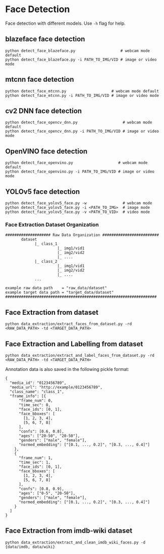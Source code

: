 # Face Detection

Face detection with different models. Use `-h` flag for help.

## blazeface face detection

```shell
python detect_face_blazeface.py                    # webcam mode default
python detect_face_blazeface.py -i PATH_TO_IMG/VID # image or video mode
```

## mtcnn face detection

```shell
python detect_face_mtcnn.py                    # webcam mode default
python detect_face_mtcnn.py -i PATH_TO_IMG/VID # image or video mode
```

## cv2 DNN face detection

```shell
python detect_face_opencv_dnn.py                    # webcam mode default
python detect_face_opencv_dnn.py -i PATH_TO_IMG/VID # image or video mode
```

## OpenVINO face detection

```shell
python detect_face_openvino.py                    # webcam mode default
python detect_face_openvino.py -i PATH_TO_IMG/VID # image or video mode
```

## YOLOv5 face detection

```shell
python detect_face_yolov5_face.py -w                # webcam mode
python detect_face_yolov5_face.py -i <PATH_TO_IMG>  # image mode
python detect_face_yolov5_face.py -v <PATH_TO_VID>  # video mode
```

### Face Extraction Dataset Organization

```
#################### Raw Data Organization #########################
       dataset
             |_ class_1
                       |_ img1/vid1
                       |_ img2/vid2
                       |_ ....
             |_ class_2
                       |_ img1/vid1
                       |_ img2/vid2
                       |_ ....
             ...

example raw data path    = "raw_data/dataset"
example target data path = "target_data/dataset"
###################################################################
```

## Face Extraction from dataset

```shell
python data_extraction/extract_faces_from_dataset.py -rd <RAW_DATA_PATH> -td <TARGET_DATA_PATH>
```

## Face Extraction and Labelling from dataset

```shell
python data_extraction/extract_and_label_faces_from_dataset.py -rd <RAW_DATA_PATH> -td <TARGET_DATA_PATH>
```

Annotation data is also saved in the following pickle format:

```
{
  "media_id": "0123456789",
  "media_url": "http://example/0123456789",
  "class_name": "class_1",
  "frame_info": [{
      "frame_num": 0,
      "time_sec": 0,
      "face_ids": [0, 1],
      "face_bboxes": [
        [1, 2, 3, 4],
        [5, 6, 7, 8]
      ],
      "confs": [0.6, 0.8],
      "ages": ["20-50", "20-50"],
      "genders": ["male", "female"],
      "normed_embedding": ["[0.1, ..., 0.2]", "[0.3, ..., 0.4]"]
    },
    {
      "frame_num": 1,
      "time_sec": 1,
      "face_ids": [0, 1],
      "face_bboxes": [
        [1, 2, 3, 4],
        [5, 6, 7, 8]
      ],
      "confs": [0.8, 0.9],
      "ages": ["0-5", "20-50"],
      "genders": ["male", "female"],
      "normed_embedding": ["[0.1, ..., 0.2]", "[0.3, ..., 0.4]"]
    }
  ]
}
```

## Face Extraction from imdb-wiki dataset

```shell
python data_extraction/extract_and_clean_imdb_wiki_faces.py -d {data/imdb, data/wiki}
```

